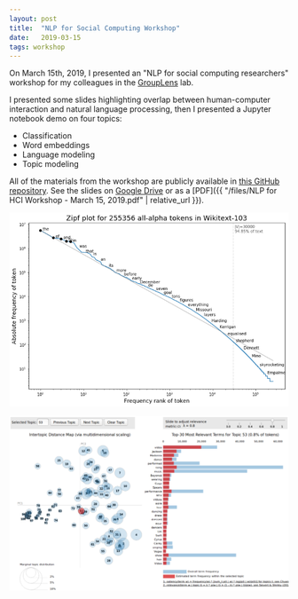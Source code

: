 ```yaml
---
layout: post
title:  "NLP for Social Computing Workshop"
date:   2019-03-15
tags: workshop
---
```


On March 15th, 2019, I presented an "NLP for social computing researchers" workshop for my colleagues in the <a href="https://grouplens.org/">GroupLens</a> lab.

I presented some slides highlighting overlap between human-computer interaction and natural language processing, then I presented a Jupyter notebook demo on four topics:

 - Classification
 - Word embeddings
 - Language modeling
 - Topic modeling

All of the materials from the workshop are publicly available in [this GitHub repository](https://github.com/levon003/nlp-for-hci-workshop).
See the slides on [Google Drive](https://docs.google.com/presentation/d/1sMKPdqfQ1PY5WVC3SK-fWA3lw60ZEM5B0-4CvwhqJ_s/edit?usp=sharing) or as a [PDF]({{ "/files/NLP for HCI Workshop - March 15, 2019.pdf" | relative_url }}).

![Zipf plot for Wikitext-103, demoed in the workshop](/images/wikitext_zipf_figure.png)

![Screenshot of PyLDAVis, demoed in the workshop](/images/pyldavis_demo.png)

